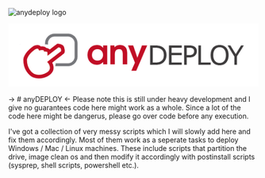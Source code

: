  ![anydeploy logo]() 
<p align="center">
  <img src="https://raw.githubusercontent.com/anydeploy-com/anydeploy/testing/logo.png">
</p>

-> # anyDEPLOY <-
Please note this is still under heavy development and I give no guarantees code here might work as a whole.
Since a lot of the code here might be dangerus, please go over code before any execution.

I've got a collection of very messy scripts which I will slowly add here and fix them accordingly. Most of them work as a seperate tasks to deploy Windows / Mac / Linux machines. These include scripts that partition the drive, image clean os and then modify it accordingly with postinstall scripts (sysprep, shell scripts, powershell etc.).
